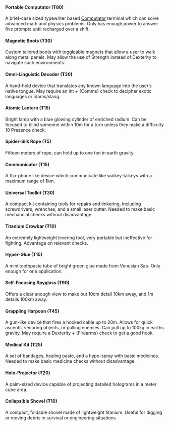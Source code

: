 #### Portable Computator (₮80)
A brief-case sized typewriter based [Computator](Technology#Computators) terminal which can solve advanced math and physics problems. Only has enough power to answer five prompts until recharged over a shift.
#### Magnetic Boots (₮30)
Custom tailored boots with toggleable magnets that allow a user to walk along metal panels. May allow the use of Strength instead of Dexterity to navigate such environments.
#### Omni-Linguistic Decoder (₮30)
A hand-held device that translates any known language into the user’s native tongue. May require an Int + {Comms} check to decipher exotic languages or idoms/slang.
#### Atomic Lantern (₮15)
Bright lamp with a blue glowing cylinder of enriched radium. Can be focused to blind someone within 10m for a turn unless they make a difficulty 10 Presence check.
#### Spider-Silk Rope (₮5)
Fifteen meters of rope, can hold up to one ton in earth gravity.
#### Communicator (₮15)
A flip-phone like device which communicate like walkey-talkeys with a maximum range of 1km.
#### Universal Toolkit (₮30)
A compact kit containing tools for repairs and tinkering, including screwdrivers, wrenches, and a small laser cutter. Needed to make basic mechancial checks without disadvantage.
#### Titanium Crowbar (₮10)
An extremely lightweight levering tool, very portable but ineffective for fighting. Advantage on relevant checks.
#### Hyper-Glue (₮15)
A mini toothpaste tube of bright green glue made from Venusian Sap. Only enough for one application.
#### Self-Focusing Spyglass (₮90)
Offers a clear enough view to make out 10cm detail 10km away, and 1m details 100km away.
#### Grappling Harpoon (₮45)
A gun-like device that fires a hooked cable up to 20m. Allows for quick ascents, securing objects, or pulling enemies. Can pull up to 100kg in earths gravity. May require a Dexterity + {Firearms} check to get a good hook.
#### Medical Kit (₮25)
A set of bandages, healing paste, and a hypo-spray with basic medicines. Needed to make basic medicine checks without disadvantage.
#### Holo-Projector (₮20)
A palm-sized device capable of projecting detailed holograms in a meter cube area.
#### Collapsible Shovel (₮10)
A compact, foldable shovel made of lightweight titanium. Useful for digging or moving debris in survival or engineering situations.